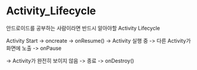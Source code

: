 # Activity_Lifecycle
안드로이드를 공부하는 사람이라면 반드시 알아야할 Activity Lifecycle

Activity Start  ->   oncreate   -> onResume()   ->     Activity 실행 중    ->      다른 Activity가 화면에 노출     ->      onPause

-> Activity가 완전히 보이지 않음         -> 종료           -> onDestroy()

